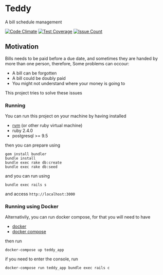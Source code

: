 # Teddy
A bill schedule management

[![Code Climate](https://codeclimate.com/github/darthjee/teddy/badges/gpa.svg)](https://codeclimate.com/github/darthjee/teddy)
[![Test Coverage](https://codeclimate.com/github/darthjee/teddy/badges/coverage.svg)](https://codeclimate.com/github/darthjee/teddy/coverage)
[![Issue Count](https://codeclimate.com/github/darthjee/teddy/badges/issue_count.svg)](https://codeclimate.com/github/darthjee/teddy)

## Motivation

Bills needs to be paid before a due date, and sometimes they are handed by more than one person,
therefore, Some problems can occour:

 - A bill can be forgotten
 - A bill could be doubly paid
 - You might not understand where your money is going to

 This project tries to solve these issues

### Running
 You can run this project on your machine by having installed

 - [rvm](https://rvm.io/rvm/install) (or other ruby virtual machine)
 - ruby 2.4.0
 - postgresql >= 9.5

 then you can prepare using

 ```shell
 gem install bundler
 bundle install
 bundle exec rake db:create
 bundle exec rake db:seed
 ```

 and you can run using

 ```shell
 bundle exec rails s
 ```

 and access ```http://localhost:3000```
### Running using Docker

 Alternativily, you can run docker compose, for that you will need to have
 
 - [docker](https://docs.docker.com/engine/installation/)
 - [docker compose](https://docs.docker.com/compose/install/)

 then run

 ```shell
 docker-compose up teddy_app
 ```

 if you need to enter the console, run

 ```shell
 docker-compose run teddy_app bundle exec rails c
 ```
